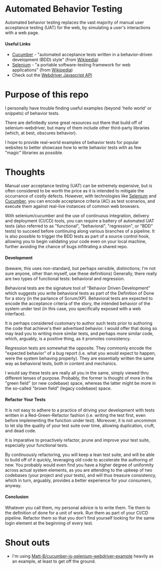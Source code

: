 # Automated Behavior Testing
Automated behavior testing replaces the vast majority of manual user acceptance testing (UAT) for the web, by simulating a user's interactions with a web page.

#### Useful Links
* [Cucumber](https://cucumber.io/) - "automated acceptance tests written in a behavior-driven development (BDD) style" (from [Wikipedia](https://en.wikipedia.org/wiki/Cucumber_(software)))
* [Selenium](http://www.seleniumhq.org/) - "a portable software-testing framework for web applications" (from [Wikipedia](https://en.wikipedia.org/wiki/Selenium_(software)))
* Check out the [Webdriver Javascript API](https://seleniumhq.github.io/selenium/docs/api/javascript/index.html)

# Purpose of this repo
I personally have trouble finding useful examples (beyond 'hello world' or snippets) of behavior tests.

There are definitedly some great resources out there that build off of selenium-webdriver, but many of them include other third-party libraries (which, at best, obscures behavior).

I hope to provide real-world examples of behavior tests for popular websites to better showcase how to write behavior tests with as few "magic" libraries as possible.

# Thoughts
Manual user acceptance testing (UAT) can be extremely expensive, but is often considered to be worth the price as it is intended to mitigate the occurrance of costly defects. However, with technologies like [Selenium](http://www.seleniumhq.org/) and [Cucumber](https://cucumber.io/), you can encode acceptance criteria (AC) as test scenarios, and execute them against real-live instances of common web browsers.

With selenium/cucumber and the use of continuous integration, delivery and deployment (CI/CD) tools, you can require a battery of automated UAT tests (also referred to as "functional", "behavioral", "regression", or "BDD" tests) to succeed before continuing along various branches of a pipeline. It is also possible to trigger the BDD tests as part of a source control hook, allowing you to begin validating your code even on your local machine, further avoiding the chance of bugs infiltrating a shared repo.

#### Development
(beware, this uses non-standard, but perhaps sensible, distinctions; I'm not sure anyone, other than myself, use these definitions)
Generally, there really are two types of functional tests: behavioral and regression.

Behavioral tests are the signature tool of "Behavior Driven Development" which suggests you write behavioral tests as part of the Definition of Done for a story (in the parlance of Scrum/XP). Behavioral tests are expected to encode the acceptance criteria of the story, the intended behavior of the system under test (in this case, you specifically exposed with a web interface).

It is perhaps considered customary to author such tests prior to authoring the code that achieve's their advertised behavior. I would offer that doing so may lead you to writing more similar tests, and perhaps more similar code, which, arguably, is a positive thing, as it promotes consistency.

Regression tests are somewhat the opposite. They commonly encode the "expected behavior" of a bug report (i.e. what you _would_ expect to happen, were the system behaving properly). They are essentially written the same way as behavioral tests, both in content and mechanics.

I would say these tests are really all you in the same, simply viewed thru different lenses of purpose. Probably, the former is thought of more in the "green field" (or new codebase) space, whereas the latter might be more in the so-called "brown field" (legacy codebase) space.

#### Refactor Your Tests
It is not easy to adhere to a practice of driving your development with tests written in a Red-Green-Refactor fashion (i.e. writing the test first, even before implementing the function under test). Moreover, it is not uncommon to let slip the quality of your test suite over time, allowing duplication, cruft, and dead code.

It is imparative to proactively refactor, prune and improve your test suite, especially your functional tests.

By continuously refactoring, you will keep a lean test suite, and will be able to build off of it quickly, leveraging old code to accelerate the authoring of new. You probably would even find you have a higher degree of uniformity across actual system elements, as you are attending to the upkeep of two codebases (your project and your tests), and will thus treasure consistency, which in turn, arguably, provides a better experience for your consumers, anyway.

#### Conclusion
Whatever you call them, my personal advice is to write them. Tie them to the definition of done for a unit of work. Run them as part of your CI/CD pipeline. Refactor them so that you don't find yourself looking for the same login element at the beginning of every test.

# Shout outs
* I'm using [Matt-B/cucumber-js-selenium-webdriver-example](https://github.com/Matt-B/cucumber-js-selenium-webdriver-example) heavily as an example, at least to get off the ground.
